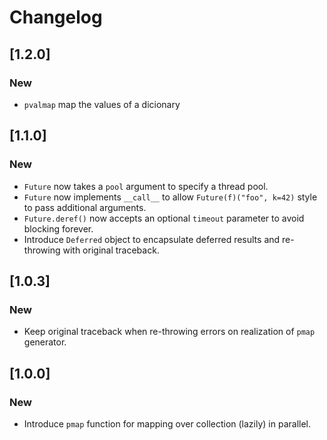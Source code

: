 # Changelog

## [1.2.0]
### New
- `pvalmap` map the values of a dicionary

## [1.1.0]
### New
- `Future` now takes a `pool` argument to specify a thread pool.
- `Future` now implements `__call__` to allow `Future(f)("foo", k=42)` style to pass additional arguments.
- `Future.deref()` now accepts an optional `timeout` parameter to avoid blocking forever.
- Introduce `Deferred` object to encapsulate deferred results and re-throwing with original traceback.

## [1.0.3]
### New
- Keep original traceback when re-throwing errors on realization of `pmap` generator.

## [1.0.0]
### New
- Introduce `pmap` function for mapping over collection (lazily) in parallel.
